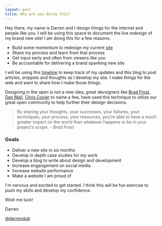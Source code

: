 ```yaml
---
layout: post
title: Why are you doing this?
---
```




Hey there, my name is Darren and I design things for the internet and people like you. I will be using this space to document the live redesign of my brand new site! I am doing this for a few reasons:

- Build some momentum to redesign my current [site](http://darrendavenwong.com)
- Share my process and learn from that process
- Get input early and often from viewers like you
- Be accountable for delivering a brand spanking new site

I will be using this <a href="{{ site.baseurl }}/timeline/index.html">timeline</a> to keep track of my updates and this blog to post articles, snippets and thoughts as I develop my site. I make things for the web and want to share how I make those things.

Designing in the open is not a new idea, great devsigners like <a href="http://bradfrost.com/blog/post/designing-in-the-open/">Brad Frost</a>, <a href="http://danielmall.com/articles/rif-element-collages/">Dan Mall</a>, <a href="https://css-tricks.com/screencasting-complete-redesign-get-access-kickstarter/">Chris Coyier</a> to name a few, have used this technique to utilize our great open community to help further their deisign decisions. 


<blockquote>By sharing your thoughts, your successes, your failures, your techniques, your process, your resources, you’re able to have a much greater impact on the world than whatever happens to be in your project’s scope.
	<cite>- Brad Frost</cite>
</blockquote>

### Goals
- Deliver a new site in six months
- Develop in depth case studies for my work
- Develop a blog to write about design and development
- Increase engangement on social media
- Increase website performance
- Make a website I am proud of

I'm nervous and excited to get started. I think this will be fun exercise to push my skills and develop my confidence.

Wish me luck!

Darren

[@darrendub](http://twitter.com/darrendub)
